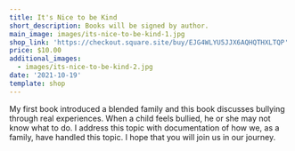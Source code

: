 ```yaml
---
title: It's Nice to be Kind
short_description: Books will be signed by author.
main_image: images/its-nice-to-be-kind-1.jpg
shop_link: 'https://checkout.square.site/buy/EJG4WLYU5JJX6AQHQTHXLTQP'
price: $10.00
additional_images:
  - images/its-nice-to-be-kind-2.jpg
date: '2021-10-19'
template: shop
---
```

My first book introduced a blended family and this book discusses bullying through real experiences. When a child feels bullied, he or she may not know what to do. I address this topic with documentation of how we, as a family, have handled this topic. I hope that you will join us in our journey.